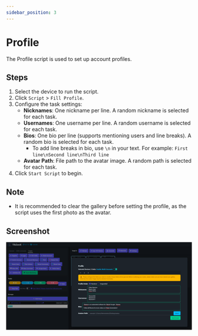 ```yaml
---
sidebar_position: 3
---
```


# Profile

The Profile script is used to set up account profiles.

## Steps

1. Select the device to run the script.
2. Click `Script` > `Fill Profile`.
3. Configure the task settings:
    - **Nicknames**: One nickname per line. A random nickname is selected for each task.
    - **Usernames**: One username per line. A random username is selected for each task.
    - **Bios**: One bio per line (supports mentioning users and line breaks). A random bio is selected for each task.
      - To add line breaks in bio, use `\n` in your text. For example: `First line\nSecond line\nThird line`
    - **Avatar Path**: File path to the avatar image. A random path is selected for each task.
4. Click `Start Script` to begin.

## Note

- It is recommended to clear the gallery before setting the profile, as the script uses the first photo as the avatar.

## Screenshot

![Profile](../img/profile.png)
